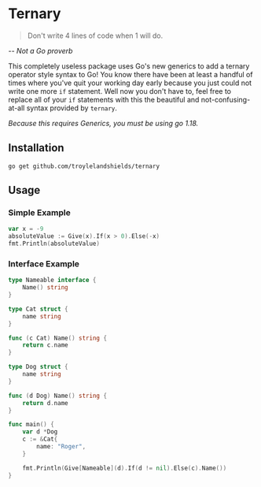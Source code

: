 # Ternary

> Don't write 4 lines of code when 1 will do.

_-- Not a Go proverb_

This completely useless package uses Go's new generics to add a ternary operator style syntax to Go! You know there have been at least a handful of times where you've quit your working day early because you just could not write one more `if` statement. Well now you don't have to, feel free to replace all of your `if` statements with this the beautiful and not-confusing-at-all syntax provided by `ternary`.

_Because this requires Generics, you must be using go 1.18._

## Installation

`go get github.com/troylelandshields/ternary`

## Usage

### Simple Example
```go
var x = -9
absoluteValue := Give(x).If(x > 0).Else(-x)
fmt.Println(absoluteValue)
```

### Interface Example
```go
type Nameable interface {
    Name() string
}

type Cat struct {
    name string
}

func (c Cat) Name() string {
    return c.name
}

type Dog struct {
    name string
}

func (d Dog) Name() string {
    return d.name
}

func main() {
	var d *Dog
	c := &Cat{
		name: "Roger",
	}

	fmt.Println(Give[Nameable](d).If(d != nil).Else(c).Name())
}
```